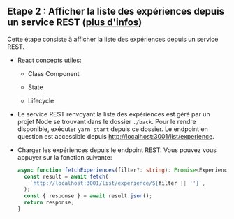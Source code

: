 ## Etape 2 : Afficher la liste des expériences depuis un service REST ([plus d'infos](./step-2.more-infos.md))

Cette étape consiste à afficher la liste des expériences depuis un service REST.

- React concepts utiles:

  - Class Component

  - State

  - Lifecycle

- Le service REST renvoyant la liste des expériences est géré par un projet Node se trouvant dans le dossier `./back`. Pour le rendre disponible, exécuter `yarn start` depuis ce dossier. Le endpoint en question est accessible depuis [http://localhost:3001/list/experience](http://localhost:3001/list/experience).

- Charger les expériences depuis le endpoint REST. Vous pouvez vous appuyer sur la fonction suivante:

  ```typescript
  async function fetchExperiences(filter?: string): Promise<Experience[]> {
    const result = await fetch(
      `http://localhost:3001/list/experience/${filter || ''}`,
    );
    const { response } = await result.json();
    return response;
  }
  ```
